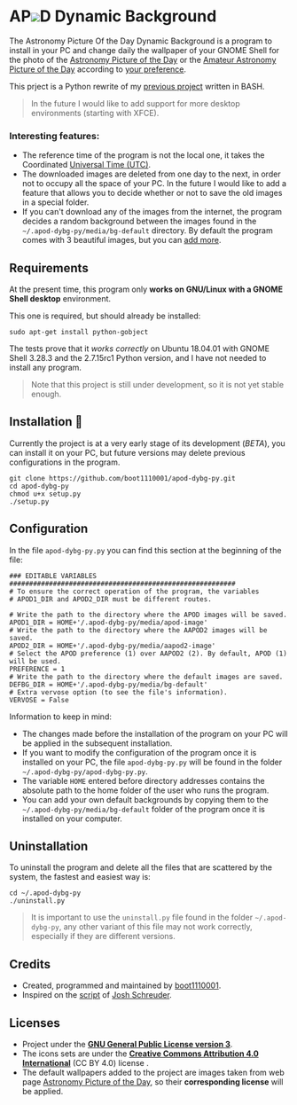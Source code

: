 
# AP![](https://raw.githubusercontent.com/boot1110001/apod-dybg-py/master/media/icons/24x24/apod-dybg-py.png)D Dynamic Background
The Astronomy Picture Of the Day Dynamic Background is a program to install in your PC and change daily the wallpaper of your GNOME Shell for the photo of the [Astronomy Picture of the Day](https://apod.nasa.gov) or the [Amateur Astronomy Picture of the Day](http://www.aapodx2.com) according to [your preference](https://github.com/boot1110001/apod-dybg-py#configuration).

This prject is a Python rewrite of my [previous project](https://github.com/boot1110001/apod-dybg) written in BASH.

> In the future I would like to add support for more desktop environments (starting with XFCE).

### Interesting features:

- The reference time of the program is not the local one, it takes the Coordinated [Universal Time (UTC)](https://en.wikipedia.org/wiki/Coordinated_Universal_Time).
- The downloaded images are deleted from one day to the next, in order not to occupy all the space of your PC. In the future I would like to add a feature that allows you to decide whether or not to save the old images in a special folder.
- If you can't download any of the images from the internet, the program decides a random background between the images found in the `~/.apod-dybg-py/media/bg-default` directory. By default the program comes with 3 beautiful images, but you can [add more](https://github.com/boot1110001/apod-dybg-py#configuration).

## Requirements
At the present time, this program only __works on GNU/Linux with a GNOME Shell desktop__ environment.

This one is required, but should already be installed:

```
sudo apt-get install python-gobject
```

The tests prove that it _works correctly_ on Ubuntu 18.04.01 with GNOME Shell 3.28.3 and the 2.7.15rc1 Python version, and I have not needed to install any program.

> Note that this project is still under development, so it is not yet stable enough.

## Installation :rocket:
Currently the project is at a very early stage of its development (_BETA_), you can install it on your PC, but future versions may delete previous configurations in the program.

```
git clone https://github.com/boot1110001/apod-dybg-py.git
cd apod-dybg-py
chmod u+x setup.py
./setup.py
```

## Configuration

In the file `apod-dybg-py.py` you can find this section at the beginning of the file:

```
### EDITABLE VARIABLES #########################################################
# To ensure the correct operation of the program, the variables
# APOD1_DIR and APOD2_DIR must be different routes.

# Write the path to the directory where the APOD images will be saved.
APOD1_DIR = HOME+'/.apod-dybg-py/media/apod-image'
# Write the path to the directory where the AAPOD2 images will be saved.
APOD2_DIR = HOME+'/.apod-dybg-py/media/aapod2-image'
# Select the APOD preference (1) over AAPOD2 (2). By default, APOD (1) will be used.
PREFERENCE = 1
# Write the path to the directory where the default images are saved.
DEFBG_DIR = HOME+'/.apod-dybg-py/media/bg-default'
# Extra vervose option (to see the file's information).
VERVOSE = False
```

Information to keep in mind:

- The changes made before the installation of the program on your PC will be applied in the subsequent installation.
- If you want to modify the configuration of the program once it is installed on your PC, the file `apod-dybg-py.py` will be found in the folder `~/.apod-dybg-py/apod-dybg-py.py`.
- The variable `HOME` entered before directory addresses contains the absolute path to the home folder of the user who runs the program.
- You can add your own default backgrounds by copying them to the `~/.apod-dybg-py/media/bg-default` folder of the program once it is installed on your computer.

## Uninstallation

To uninstall the program and delete all the files that are scattered by the system, the fastest and easiest way is:

```
cd ~/.apod-dybg-py
./uninstall.py
```

> It is important to use the `uninstall.py` file found in the folder `~/.apod-dybg-py`, any other variant of this file may not work correctly, especially if they are different versions.

## Credits

- Created, programmed and maintained by [boot1110001](https://github.com/boot1110001).
- Inspired on the [script](https://gist.github.com/JoshSchreuder/882666) of [Josh Schreuder](https://gist.github.com/JoshSchreuder).

## Licenses

- Project under the __[GNU General Public License version 3](https://www.gnu.org/licenses/gpl.txt)__.
- The icons sets are under the __[Creative Commons Attribution 4.0 International](https://creativecommons.org/licenses/by/4.0/)__ (CC BY 4.0) license .
- The default wallpapers added to the project are images taken from web page [Astronomy Picture of the Day](https://apod.nasa.gov), so their __corresponding license__ will be applied.
